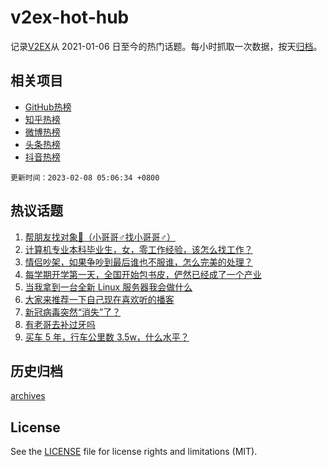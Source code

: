 # v2ex-hot-hub

 记录[V2EX](https://www.v2ex.com/)从 2021-01-06 日至今的热门话题。每小时抓取一次数据，按天[归档](archives)。
 
 ## 相关项目

- [GitHub热榜](https://github.com/lonnyzhang423/github-hot-hub)
- [知乎热榜](https://github.com/lonnyzhang423/zhihu-hot-hub)
- [微博热榜](https://github.com/lonnyzhang423/weibo-hot-hub)
- [头条热榜](https://github.com/lonnyzhang423/toutiao-hot-hub)
- [抖音热榜](https://github.com/lonnyzhang423/douyin-hot-hub)


 `更新时间：2023-02-08 05:06:34 +0800`

## 热议话题

1. [帮朋友找对象👬（小哥哥♂找小哥哥♂）](https://www.v2ex.com/t/913849)
1. [计算机专业本科毕业生，女，零工作经验，该怎么找工作？](https://www.v2ex.com/t/913835)
1. [情侣吵架，如果争吵到最后谁也不服谁，怎么完美的处理？](https://www.v2ex.com/t/913867)
1. [每学期开学第一天，全国开始包书皮，俨然已经成了一个产业](https://www.v2ex.com/t/913810)
1. [当我拿到一台全新 Linux 服务器我会做什么](https://www.v2ex.com/t/913860)
1. [大家来推荐一下自己现在喜欢听的播客](https://www.v2ex.com/t/913799)
1. [新冠病毒突然“消失”了？](https://www.v2ex.com/t/913973)
1. [有老哥去补过牙吗](https://www.v2ex.com/t/913868)
1. [买车 5 年，行车公里数 3.5w，什么水平？](https://www.v2ex.com/t/913921)

## 历史归档

[archives](archives)

## License

See the [LICENSE](LICENSE) file for license rights and limitations (MIT).
